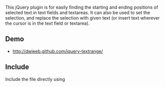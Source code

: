 This jQuery plugin is for easily finding the starting and ending positions of selected text in text fields and textareas. It can also be used to set the selection, and replace the selection with given text (or insert text wherever the cursor is in the text field or textarea).

## Demo

* http://dwieeb.github.com/jquery-textrange/

## Include

Include the file directly using <script> tags:

    <script src="http://code.jquery.com/jquery-latest.min.js"></script>
    <script src="jquery-plugins/jquery-textrange.js"></script>

Or, with RequireJS (**note**: jquery-textrange can be loaded through any [AMD](https://github.com/amdjs/amdjs-api/blob/master/AMD.md)-compatible Javascript Module Loader):

    requirejs.config({
        "baseUrl": "lib",
        "paths": {
            "jquery": "//code.jquery.com/jquery-latest.min.js",
            "jquery-textrange": "jquery-plugins/jquery-textrange"
        }
    });

## Methods

You can use this method to get all the information on the selected text of an element or a specific bit of information.

### 'get'

##### Get everything

    $('input[name="example"]').textrange('get');

or for short:

    $('input[name="example"]').textrange();

This will return a JSON object with the following information:

    {
       position: (cursor location in the text field),
       start: (starting position of the selected text in the text field),
       end: (ending position of the selected text in the text field),
       length: (the length of the selected text in the text field),
       text: (the text that is selected)
    }

##### Get a particular property

This function can also be used to get a particular property of the object.

For example, this will obtain the starting location of the selected text:

    var start = $('input[name="example"]').textrange('get', 'start');

### 'set'

You can use this method to set the starting and ending locations of the selected text in an element.

It works much like [PHP's substr()](http://php.net/manual/en/function.substr.php) and [Ruby's String#slice](http://ruby-doc.org/core-2.0/String.html#method-i-slice), so if you're familiar with one of those, it should be a breeze! Here are some examples, anyway.

For the following examples, let's say `input[name="example"]` contains the text `abcdef`.

    $('input[name="example"]').textrange('set'); // selects "abcdef" (select all)
    $('input[name="example"]').textrange('set', 2); // selects "cdef"
    $('input[name="example"]').textrange('set', 2, 3); // selects "cde"
    $('input[name="example"]').textrange('set', 2, -2); // selects "cd"
    $('input[name="example"]').textrange('set', -3); // selects "def"
    $('input[name="example"]').textrange('set', -2, 1); // selects "e"
    $('input[name="example"]').textrange('set', -4, -1); // selects "cde"

If you're looking to set the cursor at one specific location, you can use `0` for length, or you can use [$().textrange('setcursor')](https://github.com/dwieeb/jquery-textrange/wiki/SetCursor).

### 'setcursor'

You can use this method to set the location of the cursor in your text field.

To set the cursor at the fifth character position:

    $('input[name="example"]').textrange('setcursor', 5);

### 'replace'

You can use this method to replace the selection with given text. 

    $('input[name="example"]').textrange('replace', 'some text');

There is also an `insert` alias for `replace` if you're using this method to insert text at the cursor location. They work the same way.

## Minified Version
A minified version of this plugin can be generated using Google's Closure Compiler (preferred).

    wget http://closure-compiler.googlecode.com/files/compiler-latest.tar.gz
    tar -zvxf compiler-latest.tar.gz compiler.jar
    wget https://raw.github.com/dwieeb/jquery-textrange/master/jquery-textrange.js
    java -jar compiler.jar --js jquery-textrange.js --js_output_file jquery-textrange.min.js
